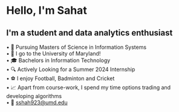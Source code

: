 # Hello, I'm Sahat

## I'm a student and data analytics enthusiast

• 📖 Pursuing Masters of Science in Information Systems <br>
• 🐢 I go to the University of Maryland! <br>
• 🎓 Bachelors in Information Technology <br>
• 🔍 Actively Looking for a Summer 2024 Internship <br>
• ⚽ I enjoy Football, Badminton and Cricket <br>
• 📈 Apart from course-work, I spend my time options trading and developing algorithms <br>
• 📩 sshah923@umd.edu
